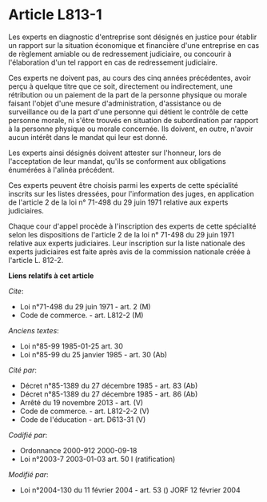# Article L813-1

Les experts en diagnostic d'entreprise sont désignés en justice pour établir un rapport sur la situation économique et
financière d'une entreprise en cas de règlement amiable ou de redressement judiciaire, ou concourir à l'élaboration d'un tel
rapport en cas de redressement judiciaire.

Ces experts ne doivent pas, au cours des cinq années précédentes, avoir perçu à quelque titre que ce soit, directement ou
indirectement, une rétribution ou un paiement de la part de la personne physique ou morale faisant l'objet d'une mesure
d'administration, d'assistance ou de surveillance ou de la part d'une personne qui détient le contrôle de cette personne
morale, ni s'être trouvés en situation de subordination par rapport à la personne physique ou morale concernée. Ils doivent,
en outre, n'avoir aucun intérêt dans le mandat qui leur est donné.

Les experts ainsi désignés doivent attester sur l'honneur, lors de l'acceptation de leur mandat, qu'ils se conforment aux
obligations énumérées à l'alinéa précédent.

Ces experts peuvent être choisis parmi les experts de cette spécialité inscrits sur les listes dressées, pour l'information
des juges, en application de l'article 2 de la loi n° 71-498 du 29 juin 1971 relative aux experts judiciaires.

Chaque cour d'appel procède à l'inscription des experts de cette spécialité selon les dispositions de l'article 2 de la loi
n° 71-498 du 29 juin 1971 relative aux experts judiciaires. Leur inscription sur la liste nationale des experts judiciaires
est faite après avis de la commission nationale créée à l'article L. 812-2.

**Liens relatifs à cet article**

_Cite_:

  - Loi n°71-498 du 29 juin 1971 - art. 2 (M)
  - Code de commerce. - art. L812-2 (M)

_Anciens textes_:

  - Loi n°85-99 1985-01-25 art. 30
  - Loi n°85-99 du 25 janvier 1985 - art. 30 (Ab)

_Cité par_:

  - Décret n°85-1389 du 27 décembre 1985 - art. 83 (Ab)
  - Décret n°85-1389 du 27 décembre 1985 - art. 86 (Ab)
  - Arrêté du 19 novembre 2013 - art. (V)
  - Code de commerce. - art. L812-2-2 (V)
  - Code de l'éducation - art. D613-31 (V)

_Codifié par_:

  - Ordonnance 2000-912 2000-09-18
  - Loi n°2003-7 2003-01-03 art. 50 I (ratification)

_Modifié par_:

  - Loi n°2004-130 du 11 février 2004 - art. 53 () JORF 12 février 2004
